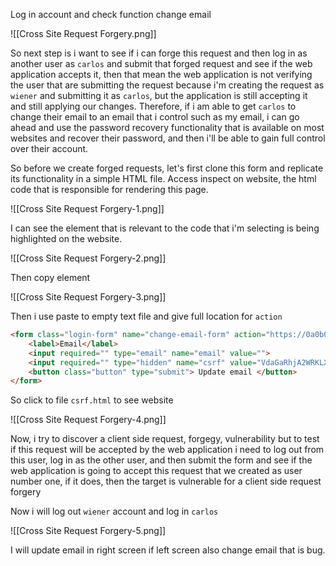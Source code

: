 

Log in account and check function change email

![[Cross Site Request Forgery.png]]

So next step is i want to see if i can forge this request and then log in as another user as `carlos` and submit that forged request  and see if the web application accepts it, then that mean the web application is not verifying the user that are submitting the request because i'm creating the request as `wiener` and submitting it as `carlos`, but the application is still accepting it and still applying our changes. Therefore, if i am able to get `carlos` to change their email to an email that i control such as my email, i can go ahead and use the password recovery functionality that is available on most websites and recover their password, and then i'll be able to gain full control over their account.

So before we create forged requests, let's first clone this form and replicate its functionality in a simple HTML file. Access inspect on website, the html code that is responsible for rendering this page.

![[Cross Site Request Forgery-1.png]]

I can see the element that is relevant to the code that i'm selecting is being highlighted on the website.

![[Cross Site Request Forgery-2.png]]

Then copy element

![[Cross Site Request Forgery-3.png]]

Then i use paste to empty text file and give full location for `action` 
```html
<form class="login-form" name="change-email-form" action="https://0a0b00b7042ae85f80d3035d00640083.web-security-academy.net//my-account/change-email" method="POST`">
    <label>Email</label>
    <input required="" type="email" name="email" value="">
    <input required="" type="hidden" name="csrf" value="VdaGaRhjA2WRKLX5ypsRBxM0Q64cSGHK">
    <button class="button" type="submit"> Update email </button>
</form>
```

So click to file `csrf.html` to see website

![[Cross Site Request Forgery-4.png]]

Now, i try to discover a client side request, forgegy, vulnerability but to test if this request will be accepted by the web application i need to log out from this user, log in as the other user, and then submit the form and see if the web application is going to accept this request that we created as user number one, if it does,  then the target is vulnerable for a client side request forgery

Now i will log out `wiener` account and log in `carlos`

![[Cross Site Request Forgery-5.png]]

I will update email in right screen if left screen also change email that is bug.